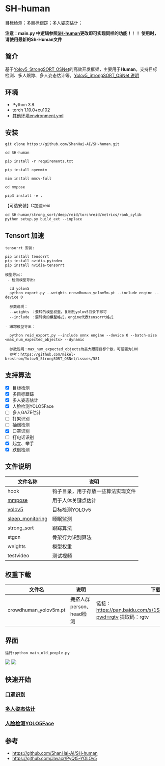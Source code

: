 <!--
 * @Descripttion: 
 * @version: 
 * @Author: LiQiang
 * @Date: 2022-09-29 19:15:40
 * @LastEditTime: 2022-09-29 20:26:07
-->
# SH-human
目标检测；多目标跟踪；多人姿态估计；

**注意：main.py 中逻辑参照[SH-human](https://github.com/ShanHai-AI/SH-human)更改即可实现同样的功能！！！**
**使用时，请使用最新的Sh-Human文件**

## 简介
基于[Yolov5_StrongSORT_OSNet](https://github.com/mikel-brostrom/Yolov5_StrongSORT_OSNet)的高效开发框架，主要用于**Human**，支持目标检测、多人跟踪、多人姿态估计等。[Yolov5_StrongSORT_OSNet 说明](docs/README_YoloV5%2BStrongSORT.md)

## 环境
- Python 3.8
- torch 1.10.0+cu102
- [其他环境environment.yml](docs/environment.yml)

## 安装
```
git clone https://github.com/ShanHai-AI/SH-human.git

cd SH-human

pip install -r requirements.txt

pip install openmim

mim install mmcv-full

cd mmpose

pip3 install -e .
```
【可选安装】C加速reid
```
cd SH-human/strong_sort/deep/reid/torchreid/metrics/rank_cylib
python setup.py build_ext --inplace
```
## Tensort 加速
```
tensorrt 安装:

pip install tensorrt
pip install nvidia-pyindex
pip install nvidia-tensorrt

模型导出：
 - 检测模型导出:
 
  cd yolov5
  python export.py --weights crowdhuman_yolov5m.pt --include engine --device 0
  
  参数说明：
  --weights ：要转的模型权重，复制到yolov5目录下即可
  --include ：要转换的模型格式，engine代表tensorrt格式
  
- 跟踪模型导出：

  python reid_export.py --include onnx engine --device 0 --batch-size <max_num_expected_objects> --dynamic
  
  参数说明：max_num_expected_objects为最大跟踪目标个数，可设置为100
  参考：https://github.com/mikel-brostrom/Yolov5_StrongSORT_OSNet/issues/581
```
## 支持算法

- [x] 目标检测
- [x] 多目标跟踪
- [x] 多人姿态估计
- [x] 人脸检测YOLO5Face
- [ ] 多人GAZE估计
- [ ] 打架识别
- [ ] 抽烟检测
- [x] 口罩识别
- [ ] 打电话识别
- [x] 起立、举手
- [x] 跌倒检测

## 文件说明
| 文件名称                | 说明                                                |
| ----------------------- | -------------------------------------------------------- |
| hook | 钩子目录，用于存放一些算法实现文件          |
| [mmpose](https://github.com/open-mmlab/mmpose)     | 用于人体关键点估计 |
| [yolov5](https://github.com/ultralytics/yolov5)     | 目标检测YOLOv5 |
|[sleep_monitoring](https://github.com/ShanHai-AI/sleep-monitoring)|睡眠监测|
|strong_sort     | 跟踪算法 |
|stgcn     | 骨架行为识别算法 |
|weights     | 模型权重 |
|testvideo     | 测试视频 |

## 权重下载
|文件名|说明|下载链接|
| ----------------------- | -------------------------------------------------------- | -------------------------------------------------------- |
|crowdhuman_yolov5m.pt|拥挤人群person、head检测|链接：https://pan.baidu.com/s/1SKhgLaqolnBZU9iDmjOUOg?pwd=rgtv 提取码：rgtv


## 界面

```运行:python main_old_people.py```

![](./docs/run.png)
![](./docs/run2.png)

## 快速开始
### [口罩识别](docs/%E5%8F%A3%E7%BD%A9%E8%AF%86%E5%88%AB.md)
### [多人姿态估计](docs/%E5%A4%9A%E4%BA%BA%E5%A7%BF%E6%80%81%E4%BC%B0%E8%AE%A1.md)
### [人脸检测YOLO5Face](https://github.com/deepcam-cn/yolov5-face)


## 参考
- https://github.com/ShanHai-AI/SH-human
- https://github.com/Javacr/PyQt5-YOLOv5
